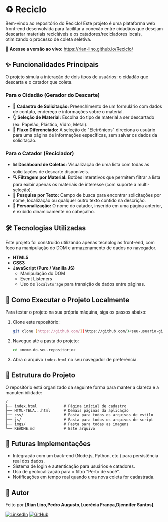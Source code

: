 # ♻️ Reciclo

Bem-vindo ao repositório do Reciclo! Este projeto é uma plataforma web front-end desenvolvida para facilitar a conexão entre cidadãos que desejam descartar materiais recicláveis e os catadores/recicladores locais, otimizando o processo de coleta seletiva.

🔗 **Acesse a versão ao vivo:** https://rian-lino.github.io/Reciclo/

## ✨ Funcionalidades Principais

O projeto simula a interação de dois tipos de usuários: o cidadão que descarta e o catador que coleta.

### Para o Cidadão (Gerador do Descarte)
* **📝 Cadastro de Solicitação:** Preenchimento de um formulário com dados de contato, endereço e informações sobre o material.
* **👆 Seleção de Material:** Escolha do tipo de material a ser descartado (ex: Papelão, Plástico, Vidro, Metal).
* **🔀 Fluxo Diferenciado:** A seleção de "Eletrônicos" direciona o usuário para uma página de informações específicas, sem salvar os dados da solicitação.

### Para o Catador (Reciclador)
* **📊 Dashboard de Coletas:** Visualização de uma lista com todas as solicitações de descarte disponíveis.
* **🔍 Filtragem por Material:** Botões interativos que permitem filtrar a lista para exibir apenas os materiais de interesse (com suporte a multi-seleção).
* **🔎 Pesquisa por Texto:** Campo de busca para encontrar solicitações por nome, localização ou qualquer outro texto contido na descrição.
* **👤 Personalização:** O nome do catador, inserido em uma página anterior, é exibido dinamicamente no cabeçalho.

## 🛠️ Tecnologias Utilizadas

Este projeto foi construído utilizando apenas tecnologias front-end, com foco na manipulação do DOM e armazenamento de dados no navegador.

* **HTML5**
* **CSS3**
* **JavaScript (Puro / Vanilla JS)**
    * Manipulação do DOM
    * Event Listeners
    * Uso de `localStorage` para transição de dados entre páginas.

## 🚀 Como Executar o Projeto Localmente

Para testar o projeto na sua própria máquina, siga os passos abaixo:

1.  Clone este repositório:
    ```bash
    git clone [https://github.com/](https://github.com/)<seu-usuario-github>/<nome-do-seu-repositorio>.git
    ```
2.  Navegue até a pasta do projeto:
    ```bash
    cd <nome-do-seu-repositorio>
    ```
3.  Abra o arquivo `index.html` no seu navegador de preferência.

## 📂 Estrutura do Projeto

O repositório está organizado da seguinte forma para manter a clareza e a manutenibilidade:

```
/
├── index.html            # Página inicial de cadastro
├── HTML-TELA...html      # Demais páginas da aplicação
├── css/                  # Pasta para todos os arquivos de estilo
├── js/                   # Pasta para todos os arquivos de script
├── imgs/                 # Pasta para todas as imagens
└── README.md             # Este arquivo
```

## 🔮 Futuras Implementações

* Integração com um back-end (Node.js, Python, etc.) para persistência real dos dados.
* Sistema de login e autenticação para usuários e catadores.
* Uso de geolocalização para o filtro "Perto de você".
* Notificações em tempo real quando uma nova coleta for cadastrada.

## 👤 Autor

Feito por **[Rian Lino,Pedro Augusto,Lucrécia França,Djennifer Santos]**.

[![LinkedIn](https://img.shields.io/badge/LinkedIn-0077B5?style=for-the-badge&logo=linkedin&logoColor=white)]([SEU-LINK-DO-LINKEDIN-AQUI])
[![GitHub](https://img.shields.io/badge/GitHub-181717?style=for-the-badge&logo=github&logoColor=white)](https://github.com/Rian-lino)
